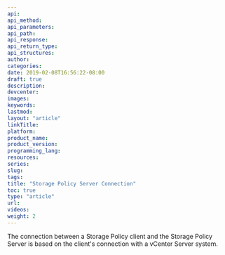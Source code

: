 ```yaml
---
api:
api_method:
api_parameters:
api_path:
api_response:
api_return_type:
api_structures:
author:
categories:
date: 2019-02-08T16:56:22-08:00
draft: true
description:
devcenter:
images:
keywords:
lastmod:
layout: "article"
linkTitle:
platform:
product_name:
product_version:
programming_lang:
resources:
series:
slug:
tags:
title: "Storage Policy Server Connection"
toc: true
type: "article"
url:
videos:
weight: 2
---
```

The connection between a Storage Policy client and the Storage Policy Server is based on the client's connection with a vCenter Server system.
